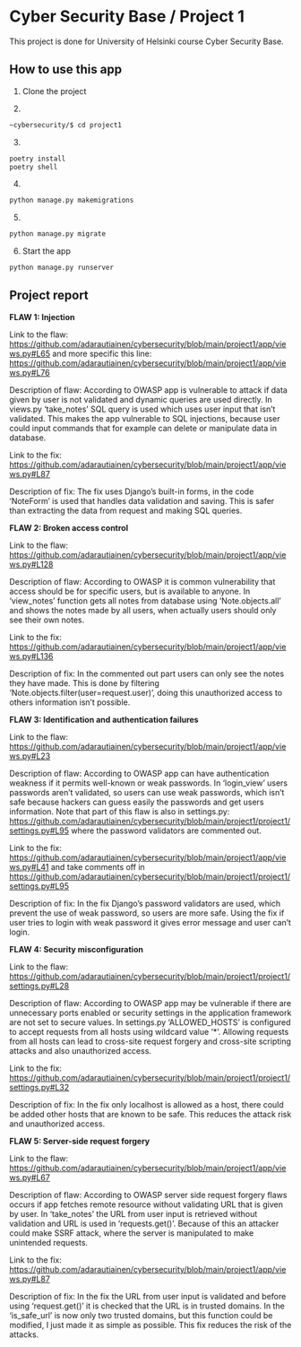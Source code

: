 # Cyber Security Base / Project 1

This project is done for University of Helsinki course Cyber Security Base.

## How to use this app

1. Clone the project

2.
```bash
~cybersecurity/$ cd project1
```
3.
```bash
poetry install
poetry shell
```
4.
```bash
python manage.py makemigrations
```
5.
```bash
python manage.py migrate
```
6. Start the app
```bash
python manage.py runserver
```

## Project report

**FLAW 1: Injection**

Link to the flaw: https://github.com/adarautiainen/cybersecurity/blob/main/project1/app/views.py#L65 and more specific this line: https://github.com/adarautiainen/cybersecurity/blob/main/project1/app/views.py#L76

Description of flaw: According to OWASP app is vulnerable to attack if data given by user is not validated and dynamic queries are used directly. In views.py ‘take_notes’ SQL query is used which uses user input that isn’t validated. This makes the app vulnerable to SQL injections, because user could input commands that for example can delete or manipulate data in database. 

Link to the fix: https://github.com/adarautiainen/cybersecurity/blob/main/project1/app/views.py#L87

Description of fix: The fix uses Django’s built-in forms, in the code ‘NoteForm’ is used that handles data validation and saving. This is safer than extracting the data from request and making SQL queries. 

**FLAW 2: Broken access control**

Link to the flaw: https://github.com/adarautiainen/cybersecurity/blob/main/project1/app/views.py#L128

Description of flaw: According to OWASP it is common vulnerability that access should be for specific users, but is available to anyone. In ‘view_notes’ function gets all notes from database using ‘Note.objects.all’ and shows the notes made by all users, when actually users should only see their own notes. 

Link to the fix: https://github.com/adarautiainen/cybersecurity/blob/main/project1/app/views.py#L136

Description of fix: In the commented out part users can only see the notes they have made. This is done by filtering ‘Note.objects.filter(user=request.user)’, doing this unauthorized access to others information isn’t possible.

**FLAW 3: Identification and authentication failures**

Link to the flaw: https://github.com/adarautiainen/cybersecurity/blob/main/project1/app/views.py#L23

Description of flaw: According to OWASP app can have authentication weakness if it permits well-known or weak passwords. In ‘login_view’ users passwords aren’t validated, so users can use weak passwords, which isn’t safe because hackers can guess easily the passwords and get users information. Note that part of this flaw is also in settings.py: https://github.com/adarautiainen/cybersecurity/blob/main/project1/project1/settings.py#L95 where the password validators are commented out.

Link to the fix: https://github.com/adarautiainen/cybersecurity/blob/main/project1/app/views.py#L41 and take comments off in https://github.com/adarautiainen/cybersecurity/blob/main/project1/project1/settings.py#L95

Description of fix: In the fix Django’s password validators are used, which prevent the use of weak password, so users are more safe. Using the fix if user tries to login with weak password it gives error message and user can’t login.

**FLAW 4: Security misconfiguration**

Link to the flaw: https://github.com/adarautiainen/cybersecurity/blob/main/project1/project1/settings.py#L28

Description of flaw: According to OWASP app may be vulnerable if there are unnecessary ports enabled or security settings in the application framework are not set to secure values. In settings.py ‘ALLOWED_HOSTS’ is configured to accept requests from all hosts using wildcard value ‘*’. Allowing requests from all hosts can lead to cross-site request forgery and cross-site scripting attacks and also unauthorized access.

Link to the fix: https://github.com/adarautiainen/cybersecurity/blob/main/project1/project1/settings.py#L32

Description of fix: In the fix only localhost is allowed as a host, there could be added other hosts that are known to be safe. This reduces the attack risk and unauthorized access.

**FLAW 5: Server-side request forgery**

Link to the flaw: https://github.com/adarautiainen/cybersecurity/blob/main/project1/app/views.py#L67

Description of flaw: According to OWASP server side request forgery flaws occurs if app fetches remote resource without validating URL that is given by user. In ‘take_notes’ the URL from user input is retrieved without validation and URL is used in ‘requests.get()’. Because of this an attacker could make SSRF attack, where the server is manipulated to make unintended requests. 

Link to the fix: https://github.com/adarautiainen/cybersecurity/blob/main/project1/app/views.py#L87

Description of fix: In the fix the URL from user input is validated and before using ‘request.get()’ it is checked that the URL is in trusted domains. In the ‘is_safe_url’ is now only two trusted domains, but this function could be modified, I just made it as simple as possible. This fix reduces the risk of the attacks. 
